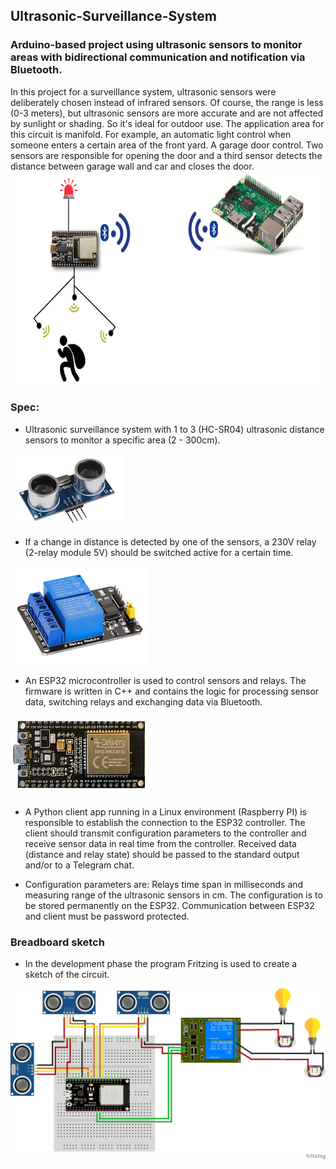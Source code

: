 ## Ultrasonic-Surveillance-System
### Arduino-based project using ultrasonic sensors to monitor areas with bidirectional communication and notification via Bluetooth. 
In this project for a surveillance system, ultrasonic sensors were deliberately chosen instead of infrared sensors. Of course, the range is less (0-3 meters), but ultrasonic sensors are more accurate and are not affected by sunlight or shading. So it's ideal for outdoor use. The application area for this circuit is manifold. For example, an automatic light control when someone enters a certain area of the front yard. A garage door control. Two sensors are responsible for opening the door and a third sensor detects the distance between garage wall and car and closes the door. 
<img src="./media/image4.png" style="width:7.26806in;height:3.56111in" />

### Spec:

* Ultrasonic surveillance system with 1 to 3
(HC-SR04) ultrasonic distance sensors to monitor a specific area (2 -
300cm).   
<img src="./media/image1.png" />

* If a change in distance is detected by one of the sensors, a 230V
relay (2-relay module 5V) should be switched active for a certain time. 
<img src="./media/image2.png" />

* An ESP32 microcontroller is used to control sensors and relays.
The firmware is written in C++ and contains the logic for processing sensor data,
switching relays and exchanging data via Bluetooth.  
<img src="./media/image3.png" /> 

* A Python client app running in a Linux environment (Raspberry PI) is responsible to
establish the connection to the ESP32 controller. The client should
transmit configuration parameters to the controller and receive sensor
data in real time from the controller. Received data (distance and relay
state) should be passed to the standard output and/or to a Telegram
chat.
  
* Configuration parameters are: Relays time span in milliseconds and
measuring range of the ultrasonic sensors in cm. The configuration is to
be stored permanently on the ESP32. Communication between ESP32 and client must be password protected.

### Breadboard sketch

* In the development phase the program Fritzing is used to create a sketch of the circuit.  
<img src="./media/BreadboardSketch.jpg" />
